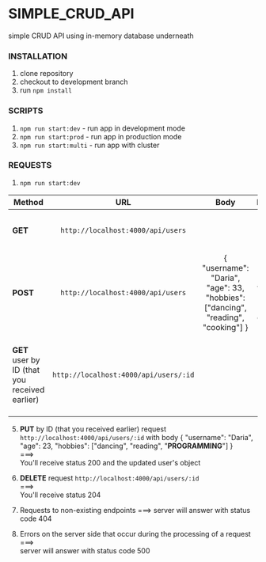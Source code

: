 # SIMPLE_CRUD_API
simple CRUD API using in-memory database underneath

### INSTALLATION
1. clone repository
2. checkout to development branch
3. run `npm install`

### SCRIPTS
1. `npm run start:dev` - run app in development mode
2. `npm run start:prod` - run app in production mode
3. `npm run start:multi` - run app with cluster

### REQUESTS

1. `npm run start:dev`

| Method | URL | Body | Response |   
|-------- |:---------:    |:-----:        |:-----:        |    
 | **GET** | `http://localhost:4000/api/users` | | status 200 and an empty array |  
 | **POST** | `http://localhost:4000/api/users` | { "username": "Daria", "age": 33, "hobbies": ["dancing", "reading", "cooking"] } | status 201 and the user's object with created id |  
 | **GET** user by ID (that you received earlier) | `http://localhost:4000/api/users/:id` | | status 200 and record (user) with **id === userId** if it exists | 


5. **PUT** by ID (that you received earlier) request `http://localhost:4000/api/users/:id` with body { "username": "Daria", "age": 23, "hobbies": ["dancing", "reading", "**PROGRAMMING**"] }  
===>  
You'll receive status 200 and the updated user's object

6. **DELETE** request `http://localhost:4000/api/users/:id`  
===>  
You'll receive status 204

7. Requests to non-existing endpoints 
===>
server will answer with status code 404

8. Errors on the server side that occur during the processing of a request  
===>  
server will answer with status code 500